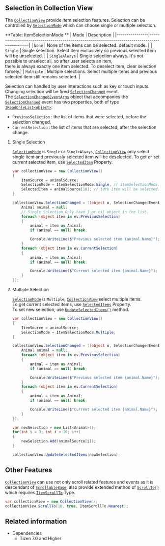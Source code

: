 ## Selection in Collection View

The [`CollectionView`](/application/dotnet/api/TizenFX/latest/api/Tizen.NUI.Components.CollectionView.html) provide item selection features. Selection can be controlled by [`SelectionMode`](application/dotnet/api/TizenFX/latest/api/Tizen.NUI.Components.ItemSelectionMode.html) which can choose single or multiple selection.

**Table: ItemSelectionMode **
| Mode           | Description                                                                                   |
|----------------|-----------------------------------------------------------------------------------------------|
| `None`         | None of the items can be selected. default mode.                                              |
| `Single`       | Single selection. Select item exclusively so previous selected item will be unselected.       |
| `SingleAlways` | Single selection always. It's not possible to unselect all, so after user selects an item,<br>there is always exactly one item selected. To deselect item, clear selection forcely.|
| `Multiple`     | Multiple selections. Select multiple items and previous selected item still remains selected. |

Selection can handled by user interactions such as key or touch inputs.
Changing selection will be fired [`SelectionChanged`](application/dotnet/api/TizenFX/latest/api/Tizen.NUI.Components.CollectionView.html#Tizen_NUI_Components_CollectionView_SelectionChanged) event.<br>
The [`SelectionChangedEventArgs`](application/dotnet/api/TizenFX/latest/api/Tizen.NUI.Components.SelectionChangedEventArgs.html) object that accompanies the [`SelectionChanged`](application/dotnet/api/TizenFX/latest/api/Tizen.NUI.Components.CollectionView.html#Tizen_NUI_Components_CollectionView_SelectionChanged) event has two properties, both of type [`IReadOnlyList<object>`](https://learn.microsoft.com/en-us/dotnet/api/system.collections.generic.ireadonlylist-1?view=net-7.0):

- `PreviousSelection` : the list of items that were selected, before the selection changed.
- `CurrentSelection` : the list of items that are selected, after the selection change.


1. Single Selection

    [`SelectionMode`](application/dotnet/api/TizenFX/latest/api/Tizen.NUI.Components.ItemSelectionMode.html) is `Single` or `SingleAlways`, [`CollectionView`](/application/dotnet/api/TizenFX/latest/api/Tizen.NUI.Components.CollectionView.html) only select single item and previously selected item will be deselected.
    To get or set current selected item, use [`SelectedItem`](application/dotnet/api/TizenFX/latest/api/Tizen.NUI.Components.CollectionView.html#Tizen_NUI_Components_CollectionView_SelectedItem_) Property.

    ```csharp
    var collectionView = new CollectionView()
    {
        ItemSource = animalSource;
        SelectionMode = ItemSelectionMode.Single, // itemSelectionMode.SingleAlways,
        SelectedItem = animalSource[10]; // 10th item will be selected.
    }

    collectionView.SelectionChanged = ((object o, SelectionChangedEventArgs ev) => {
        Animal animal = null;
        // Single Selection Only have 1 or nil object in the list.
        foreach (object item in ev.PreviousSelection)
        {
            animal = item as Animal;
            if (animal == null) break;

            Console.WriteLine($"Previous selected item {animal.Name}");
        }
        foreach (object item in ev.CurrentSelection)
        {
            animal = item as Animal;
            if (animal == null) break;

            Console.WriteLine($"Current selected item {animal.Name}");
        }
    });
   ```


2. Multiple Selection

    [`SelectionMode`](application/dotnet/api/TizenFX/latest/api/Tizen.NUI.Components.ItemSelectionMode.html) is `Multiple`, [`CollectionView`](/application/dotnet/api/TizenFX/latest/api/Tizen.NUI.Components.CollectionView.html) select multiple items.<br>
    To get current selected items, use [`SelectedItems`](application/dotnet/api/TizenFX/latest/api/Tizen.NUI.Components.CollectionView.html#Tizen_NUI_Components_CollectionView_SelectedItems_) Property.<br>
    To set new selection, use [`UpdateSelectedItems()`](application/dotnet/api/TizenFX/latest/api/Tizen.NUI.Components.CollectionView.html#Tizen_NUI_Components_CollectionView_UpdateSelectedItems_) method.<br>

    ```csharp
    var collectionView = new CollectionView()
    {
        ItemSource = animalSource;
        SelectionMode = ItemSelectionMode.Multiple,
    }

    collectionView.SelectionChanged = ((object o, SelectionChangedEventArgs ev) => {
        Animal animal = null;
        foreach (object item in ev.PreviousSelection)
        {
            animal = item as Animal;
            if (animal == null) break;

            Console.WriteLine($"Previous selected item {animal.Name}");
        }
        foreach (object item in ev.CurrentSelection)
        {
            animal = item as Animal;
            if (animal == null) break;

            Console.WriteLine($"Current selected item {animal.Name}");
        }
    });

    var newSelection = new List<Animal>();
    for(int i = 3; int i < 10; i++)
    {
        newSelection.Add(animalSource[i]);
    }

    collectionView.UpdateSelectedItems(newSelection);
   ```

 ## Other Features

[`CollectionView`](/application/dotnet/api/TizenFX/latest/api/Tizen.NUI.Components.CollectionView.html) can use not only scroll related features and events as it is descendant of [`ScrollableBase`](/application/dotnet/api/TizenFX/latest/api/Tizen.NUI.Components.ScrollableBase.html), also provide extended method of [`ScrollTo()`](/application/dotnet/api/TizenFX/latest/api/Tizen.NUI.Components.CollectionView.html#Tizen_NUI_Components_CollectionView_ScrollTo_) which requires [`ItemScrollTo`](/application/dotnet/api/TizenFX/latest/api/Tizen.NUI.Components.CollectionView.ItemScrollTo.html) Type.

```csharp
var collectionView = new CollectionView();
collectionView.ScrollTo(10, true, ItemScrollTo.Nearest);
```


## Related information

- Dependencies
  -   Tizen 7.0 and Higher